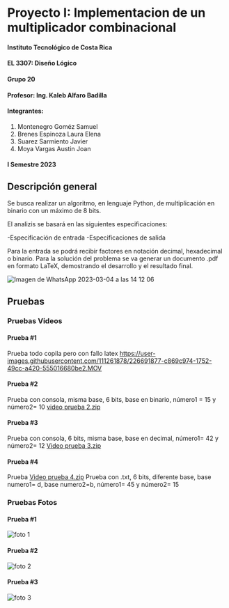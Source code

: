 # Proyecto I: Implementacion de un multiplicador combinacional


#### Instituto Tecnológico de Costa Rica
#### EL 3307: Diseño Lógico
#### Grupo 20
#### Profesor: Ing. Kaleb Alfaro Badilla

#### Integrantes:
1. Montenegro Goméz Samuel
2. Brenes Espinoza Laura Elena
3. Suarez Sarmiento Javier
4. Moya Vargas Austin Joan

#### I Semestre 2023


## Descripción general
Se busca realizar un algoritmo, en lenguaje Python, de multiplicación en binario con un máximo de 8 bits.

El analizis se basará en las siguientes especificaciones:

  -Especificación de entrada
  -Especificaciones de salida
  
Para la entrada se podrá recibir factores en notación decimal, hexadecimal o binario.
Para la solución del problema se va generar un documento .pdf en formato LaTeX, demostrando el desarrollo y el resultado final.


![Imagen de WhatsApp 2023-03-04 a las 14 12 06](https://user-images.githubusercontent.com/111261878/223181484-c1d91789-289e-4986-9f63-a0cb3cb1e8f2.jpg)



## Pruebas

### Pruebas Videos

#### Prueba #1
Prueba todo copila pero con fallo latex
https://user-images.githubusercontent.com/111261878/226691877-c869c974-1752-49cc-a420-555016680be2.MOV



#### Prueba #2
Prueba con consola, misma base, 6 bits, base en binario, número1 = 15 y número2= 10
[video prueba 2.zip](https://github.com/Lauritabrenes/Proyecto1-DL-Implementaci-n-de-un-multiplicador-combinacional/files/11032074/video.prueba.2.zip)



#### Prueba #3
Prueba con consola, 6 bits, misma base, base en decimal, número1= 42 y número2= 12
[Video prueba 3.zip](https://github.com/Lauritabrenes/Proyecto1-DL-Implementaci-n-de-un-multiplicador-combinacional/files/11032153/Video.prueba.3.zip)



#### Prueba #4
Prueba 
[Video prueba 4.zip](https://github.com/Lauritabrenes/Proyecto1-DL-Implementaci-n-de-un-multiplicador-combinacional/files/11032184/Video.prueba.4.zip)
Prueba con .txt, 6 bits, diferente base, base numero1= d, base numero2=b, número1= 45 y número2= 15







### Pruebas Fotos



#### Prueba #1
![foto 1](https://user-images.githubusercontent.com/111261878/226702381-b49a05d8-0232-4e46-9156-b64b605d3b8b.jpg)



#### Prueba #2
![foto 2](https://user-images.githubusercontent.com/111261878/226702441-4cb580f4-074a-4f3b-98b4-31c4d2edca2a.jpg)



#### Prueba #3
![foto 3](https://user-images.githubusercontent.com/111261878/226702528-8f8b9f50-0aae-4f48-a78f-532ffd7f593f.jpg)
